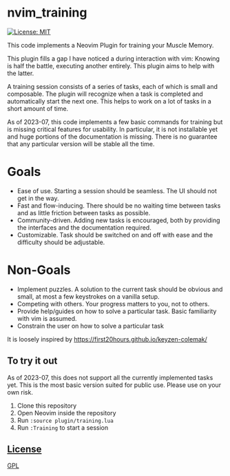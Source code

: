 # nvim_training

[![License: MIT](https://img.shields.io/badge/License-GPL-brightgreen.svg)](https://opensource.org/license/gpl-3-0/)


This code implements a Neovim Plugin for training your Muscle Memory.

This plugin fills a gap I have noticed a during interaction with vim:
Knowing is half the battle, executing another entirely.
This plugin aims to help with the latter.

A training session consists of a series of tasks, each of which is small and composable.
The plugin will recognize when a task is completed and automatically start the next one.
This helps to work on a lot of tasks in a short amount of time.

As of 2023-07, this code implements a few basic commands for training but is missing 
critical features for usability. In particular, it is not installable yet and huge 
portions of the documentation is missing. There is no guarantee that any particular 
version will be stable all the time. 


# Goals 
- Ease of use. Starting a session should be seamless. The UI should not get in the way.
- Fast and flow-inducing. There should be no waiting time between tasks and as little friction between tasks as possible.
- Community-driven. Adding new tasks is encouraged, both by providing the interfaces and the documentation required.
- Customizable. Task should be switched on and off with ease and the difficulty should be adjustable.

# Non-Goals
- Implement puzzles. A solution to the current task should be obvious and small, at most a few keystrokes on a vanilla setup.
- Competing with others. Your progress matters to you, not to others. 
- Provide help/guides on how to solve a particular task. Basic familiarity with vim is assumed.
- Constrain the user on how to solve a particular task

It is loosely inspired by https://first20hours.github.io/keyzen-colemak/

## To try it out

As of 2023-07, this does not support all the currently implemented tasks yet. This is 
the most basic version suited for public use. 
Please use on your own risk.

1. Clone this repository
2. Open Neovim inside the repository
3. Run `:source plugin/training.lua`
4. Run `:Training` to start a session 

## [License](/LICENSE)
[GPL](LICENSE)